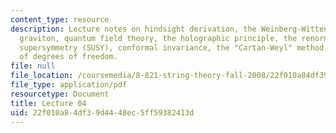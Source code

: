 ```yaml
---
content_type: resource
description: Lecture notes on hindsight derivation, the Weinberg-Witten theorem, the
  graviton, quantum field theory, the holographic principle, the renormalization group,
  supersymmetry (SUSY), conformal invariance, the "Cartan-Weyl" method, and counting
  of degrees of freedom.
file: null
file_location: /coursemedia/8-821-string-theory-fall-2008/22f010a84df39d4448ec5ff59382413d_lecture04.pdf
file_type: application/pdf
resourcetype: Document
title: Lecture 04
uid: 22f010a8-4df3-9d44-48ec-5ff59382413d
---
```

